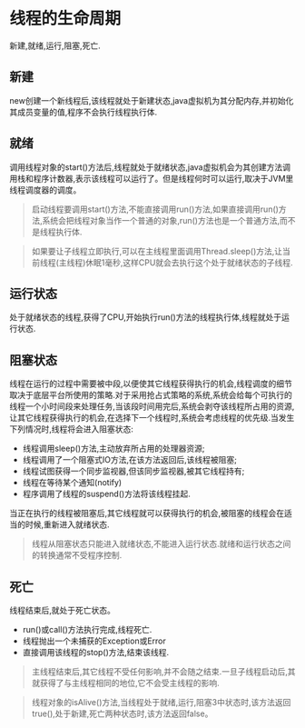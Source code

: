 # 线程的生命周期

新建,就绪,运行,阻塞,死亡.

## 新建
new创建一个新线程后,该线程就处于新建状态,java虚拟机为其分配内存,并初始化其成员变量的值,程序不会执行线程执行体.

## 就绪
调用线程对象的start()方法后,线程就处于就绪状态,java虚拟机会为其创建方法调用栈和程序计数器,表示该线程可以运行了。但是线程何时可以运行,取决于JVM里线程调度器的调度。
>启动线程要调用start()方法,不能直接调用run()方法,如果直接调用run()方法,系统会把线程对象当作一个普通的对象,run()方法也是一个普通方法,而不是线程执行体.

>如果要让子线程立即执行,可以在主线程里面调用Thread.sleep()方法,让当前线程(主线程)休眠1毫秒,这样CPU就会去执行这个处于就绪状态的子线程.


## 运行状态
处于就绪状态的线程,获得了CPU,开始执行run()方法的线程执行体,线程就处于运行状态.

## 阻塞状态
线程在运行的过程中需要被中段,以便使其它线程获得执行的机会,线程调度的细节取决于底层平台所使用的策略.对于采用抢占式策略的系统,系统会给每个可执行的线程一个小时间段来处理任务,当该段时间用完后,系统会剥夺该线程所占用的资源,让其它线程获得执行的机会,在选择下一个线程时,系统会考虑线程的优先级.当发生下列情况时,线程将会进入阻塞状态:
* 线程调用sleep()方法,主动放弃所占用的处理器资源;
* 线程调用了一个阻塞式IO方法,在该方法返回后,该线程被阻塞;
* 线程试图获得一个同步监视器,但该同步监视器,被其它线程持有;
* 线程在等待某个通知(notify)
* 程序调用了线程的suspend()方法将该线程挂起.

当正在执行的线程被阻塞后,其它线程就可以获得执行的机会,被阻塞的线程会在适当的时候,重新进入就绪状态.
>线程从阻塞状态只能进入就绪状态,不能进入运行状态.就绪和运行状态之间的转换通常不受程序控制.

## 死亡

线程结束后,就处于死亡状态。
* run()或call()方法执行完成,线程死亡.
* 线程抛出一个未捕获的Exception或Error
* 直接调用该线程的stop()方法,结束该线程.

>主线程结束后,其它线程不受任何影响,并不会随之结束.一旦子线程启动后,其就获得了与主线程相同的地位,它不会受主线程的影响.

>线程对象的isAlive()方法,当线程处于就绪,运行,阻塞3中状态时,该方法返回true(),处于新建,死亡两种状态时,该方法返回false。









